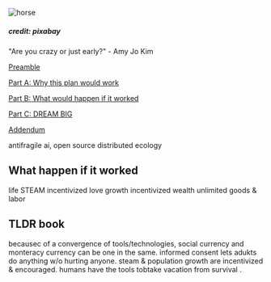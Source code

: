 ![horse](https://pebreo.github.io/IMG_9387.jpeg)
##### credit: pixabay
"Are you crazy or just early?" - Amy Jo Kim


[Preamble](https://pebreo.github.io/endgame/Preamble.html)

[Part A: Why this plan would work](https://pebreo.github.io/endgame/partX-why.html)

[Part B: What would happen if it worked](https://pebreo.github.io/endgame/partY-what.html)

[Part C: DREAM BIG](https://pebreo.github.io/endgame/DREAM-BIG.html)

[Addendum](https://pebreo.github.io/addendum.html)

antifragile ai, open source distributed ecology

## What happen if it worked
   life
     STEAM incentivized
   love
      growth incentivized
   wealth
      unlimited goods & labor


## TLDR book
becausec of a convergence of tools/technologies, social currency and monteracy currency can be one in the same. informed consent lets adukts do anything w/o hurting anyone. steam & population growth are incentivized & encouraged. humans have the tools tobtake vacation from survival .

